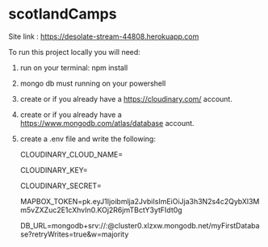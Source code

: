 # scotlandCamps
Site link : https://desolate-stream-44808.herokuapp.com


To run this project locally you will need:

1) run on your terminal: npm install

2) mongo db must running on your powershell

3) create or if you already have a https://cloudinary.com/ account.

4) create or if you already have a https://www.mongodb.com/atlas/database account.

5) create a .env file and write the following:

   CLOUDINARY_CLOUD_NAME=

   CLOUDINARY_KEY=

   CLOUDINARY_SECRET=

   MAPBOX_TOKEN=pk.eyJ1Ijoibmlja2JvbiIsImEiOiJja3h3N2s4c2QybXl3Mm5vZXZuc2E1cXhvIn0.KOj2R6jmTBctY3ytFIdt0g

   DB_URL=mongodb+srv://<username>:<password>@cluster0.xlzxw.mongodb.net/myFirstDatabase?retryWrites=true&w=majority
   
 
 
